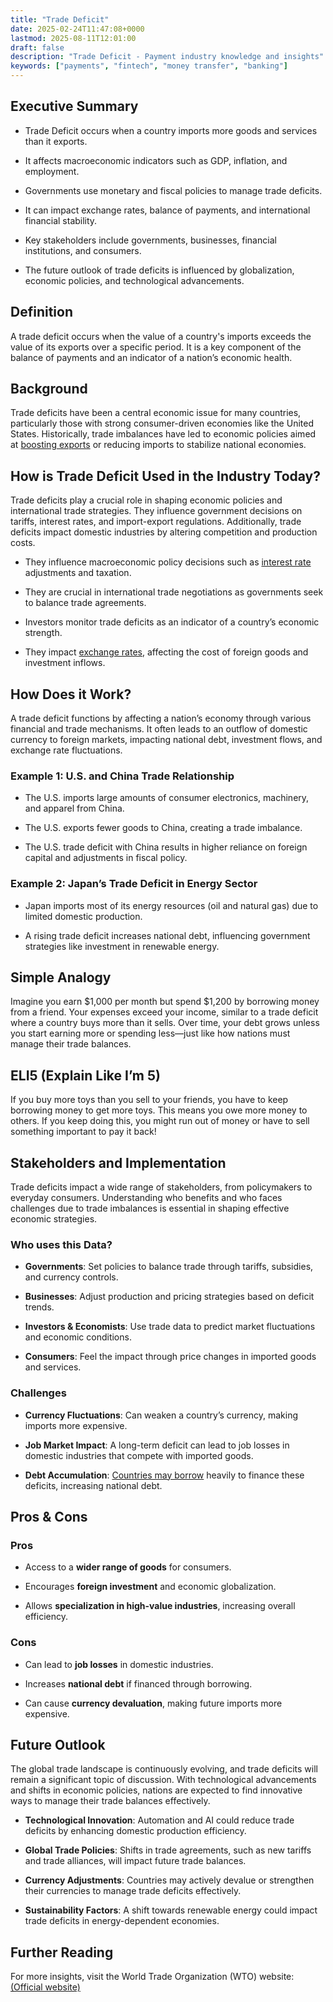 ```yaml
---
title: "Trade Deficit"
date: 2025-02-24T11:47:08+0000
lastmod: 2025-08-11T12:01:00
draft: false
description: "Trade Deficit - Payment industry knowledge and insights"
keywords: ["payments", "fintech", "money transfer", "banking"]
---
```


## Executive Summary

- Trade Deficit occurs when a country imports more goods and services than it exports.

- It affects macroeconomic indicators such as GDP, inflation, and employment.

- Governments use monetary and fiscal policies to manage trade deficits.

- It can impact exchange rates, balance of payments, and international financial stability.

- Key stakeholders include governments, businesses, financial institutions, and consumers.

- The future outlook of trade deficits is influenced by globalization, economic policies, and technological advancements.

## Definition

A trade deficit occurs when the value of a country's imports exceeds the value of its exports over a specific period. It is a key component of the balance of payments and an indicator of a nation’s economic health.

## Background 

Trade deficits have been a central economic issue for many countries, particularly those with strong consumer-driven economies like the United States. Historically, trade imbalances have led to economic policies aimed at [boosting exports](https://faisalkhanllc.xyz/resources/payments-wiki/t/trade-surplus/) or reducing imports to stabilize national economies.

## How is Trade Deficit Used in the Industry Today?

Trade deficits play a crucial role in shaping economic policies and international trade strategies. They influence government decisions on tariffs, interest rates, and import-export regulations. Additionally, trade deficits impact domestic industries by altering competition and production costs.

- They influence macroeconomic policy decisions such as [interest rate](https://faisalkhanllc.xyz/resources/payments-wiki/i/interest/interest-rates/) adjustments and taxation.

- They are crucial in international trade negotiations as governments seek to balance trade agreements.

- Investors monitor trade deficits as an indicator of a country’s economic strength.

- They impact [exchange rates](https://faisalkhanllc.xyz/resources/payments-wiki/e/exchange-rate/), affecting the cost of foreign goods and investment inflows.

## How Does it Work? 

A trade deficit functions by affecting a nation’s economy through various financial and trade mechanisms. It often leads to an outflow of domestic currency to foreign markets, impacting national debt, investment flows, and exchange rate fluctuations.

### Example 1: U.S. and China Trade Relationship

- The U.S. imports large amounts of consumer electronics, machinery, and apparel from China.

- The U.S. exports fewer goods to China, creating a trade imbalance.

- The U.S. trade deficit with China results in higher reliance on foreign capital and adjustments in fiscal policy.

### Example 2: Japan’s Trade Deficit in Energy Sector

- Japan imports most of its energy resources (oil and natural gas) due to limited domestic production.

- A rising trade deficit increases national debt, influencing government strategies like investment in renewable energy.

## Simple Analogy 

Imagine you earn $1,000 per month but spend $1,200 by borrowing money from a friend. Your expenses exceed your income, similar to a trade deficit where a country buys more than it sells. Over time, your debt grows unless you start earning more or spending less—just like how nations must manage their trade balances.

## ELI5 (Explain Like I’m 5)

If you buy more toys than you sell to your friends, you have to keep borrowing money to get more toys. This means you owe more money to others. If you keep doing this, you might run out of money or have to sell something important to pay it back!

## Stakeholders and Implementation

Trade deficits impact a wide range of stakeholders, from policymakers to everyday consumers. Understanding who benefits and who faces challenges due to trade imbalances is essential in shaping effective economic strategies.

### Who uses this Data?

- **Governments**: Set policies to balance trade through tariffs, subsidies, and currency controls.

- **Businesses**: Adjust production and pricing strategies based on deficit trends.

- **Investors & Economists**: Use trade data to predict market fluctuations and economic conditions.

- **Consumers**: Feel the impact through price changes in imported goods and services.

### Challenges

- **Currency Fluctuations**: Can weaken a country’s currency, making imports more expensive.

- **Job Market Impact**: A long-term deficit can lead to job losses in domestic industries that compete with imported goods.

- **Debt Accumulation**: [Countries may borrow](https://faisalkhanllc.xyz/resources/payments-wiki/g/government-borrowing/) heavily to finance these deficits, increasing national debt.

## Pros & Cons

### Pros

- Access to a **wider range of goods** for consumers.

- Encourages **foreign investment** and economic globalization.

- Allows **specialization in high-value industries**, increasing overall efficiency.

### Cons

- Can lead to **job losses** in domestic industries.

- Increases **national debt** if financed through borrowing.

- Can cause **currency devaluation**, making future imports more expensive.

## Future Outlook

The global trade landscape is continuously evolving, and trade deficits will remain a significant topic of discussion. With technological advancements and shifts in economic policies, nations are expected to find innovative ways to manage their trade balances effectively.

- **Technological Innovation**: Automation and AI could reduce trade deficits by enhancing domestic production efficiency.

- **Global Trade Policies**: Shifts in trade agreements, such as new tariffs and trade alliances, will impact future trade balances.

- **Currency Adjustments**: Countries may actively devalue or strengthen their currencies to manage trade deficits effectively.

- **Sustainability Factors**: A shift towards renewable energy could impact trade deficits in energy-dependent economies.

## Further Reading

For more insights, visit the World Trade Organization (WTO) website: [](https://www.wto.org/)[(Official website)](https://www.wto.org)